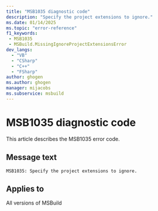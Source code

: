```yaml
---
title: "MSB1035 diagnostic code"
description: "Specify the project extensions to ignore."
ms.date: 01/14/2025
ms.topic: "error-reference"
f1_keywords:
 - MSB1035
 - MSBuild.MissingIgnoreProjectExtensionsError
dev_langs:
  - "VB"
  - "CSharp"
  - "C++"
  - "FSharp"
author: ghogen
ms.author: ghogen
manager: mijacobs
ms.subservice: msbuild
---
```


# MSB1035 diagnostic code

<!-- :::ErrorDefinitionDescription::: -->
<!-- :::editable-content name="introDescription"::: -->
This article describes the MSB1035 error code.
<!-- :::editable-content-end::: -->

## Message text

`MSB1035: Specify the project extensions to ignore.`

<!-- :::editable-content name="postOutputDescription"::: -->
<!--
{StrBegin="MSBUILD : error MSB1035: "}
      UE: This happens if the user does something like "msbuild.exe -ignoreProjectExtensions". The user must pass in one or more
      project extensions to ignore e.g. "msbuild.exe -ignoreProjectExtensions:.sln".
      LOCALIZATION: The prefix "MSBUILD : error MSBxxxx:" should not be localized.
-->
<!-- :::editable-content-end::: -->
<!-- :::ErrorDefinitionDescription-end::: -->

## Applies to

All versions of MSBuild
